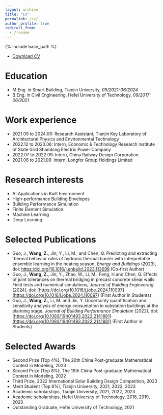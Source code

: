 ```yaml
---
layout: archive
title: "CV"
permalink: /cv/
author_profile: true
redirect_from:
  - /resume
---
```


{% include base_path %}

* [Download CV](http://Zachary-wzp.github.io/files/CV_e.pdf)

Education
======
* M.Eng. in Smart Building, Tianjin University, *09/2021-06/2024*
* B.Eng. in Civil Engineering, Hefei University of Technology, *09/2017-06/2021*

Work experience
======
* 2021.09 to 2024.06: Research Assistant, Tianjin Key Laboratory of Architectural Physics and Environmental Technology
* 2022.12 to 2023.06: Intern, Economic & Technology Research Institute of State Grid Shandong Electric Power Company
* 2022.07 to 2022.09: Intern, China Railway Design Corporation
* 2021.06 to 2021.09: Intern, Longfor Group Holdings Limited
  
Research interests
======
* AI Applications in Built Environment
* High-performance Building Envelopes
* Building Performance Simulation
* Finite Element Simulation
* Machine Learning
* Deep Learning

Selected Publications
======
* Guo, J., **Wang, Z.**, Jin, Y., Li, M., and Chen, Q. Predicting and extracting thermal behavior rules of hydronic thermal barrier with interpretable ensemble learning in the heating season, *Energy and Buildings* (2023), doi: [https:/doi.org/10.1016/j.enbuild.2023.113699](https:/doi.org/10.1016/j.enbuild.2023.113699) (Co-first Author)
* Guo, J., **Wang, Z.**, Jin, Y., Zhao, W., Li, M., Feng, H.and Chen, Q. Effects of joint tolerances on thermal bridging in precast concrete shear walls: Field tests and numerical simulations, *Journal of Building Engineering* (2024), doi: [https://doi.org/10.1016/j.jobe.2024.110097](https://doi.org/10.1016/j.jobe.2024.110097) (First Author in Students)
* Guo, J., **Wang, Z.**, Li, M. and Jin, Y. Uncertainty quantification and sensitivity analysis of energy consumption in substation buildings at the planning stage, *Journal of Building Performance Simulation* (2022), doi: [https://doi.org/10.1080/19401493.2022.2141881](https://doi.org/10.1080/19401493.2022.2141881) (First Author in Students)
  
Selected Awards
======
* Second Prize (Top 4%), The 20th China Post-graduate Mathematical Contest in Modeling, 2023
* Second Prize (Top 8%), The 19th China Post-graduate Mathematical Contest in Modeling, 2022
* Third Prize, 2022 International Solar Building Design Competition, 2023
* Merit Student (Top 6%), Tianjin University, 2021, 2022, 2023
* Academic scholarships, Tianjin University, 2021, 2022, 2023
* Academic scholarships, Hefei University of Technology, 2018, 2019, 2020
* Outstanding Graduate, Hefei University of Technology, 2021
